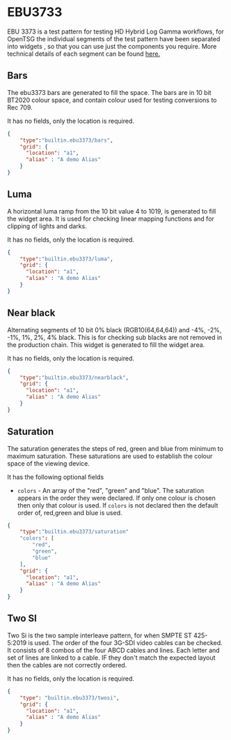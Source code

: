 # EBU3733

EBU 3373 is a test pattern for testing HD Hybrid Log Gamma workflows,
for OpenTSG the individual segments of the test pattern have been separated
into widgets , so that you can use just the components you require.
More technical details of each segment
can be found [here.](https://tech.ebu.ch/publications/tech3373)

## Bars

The ebu3373 bars are generated to fill the space.
The bars are in 10 bit BT2020 colour space, and contain
colour used for testing conversions to
Rec 709.

It has no fields, only the location is required.

```json
{
    "type":"builtin.ebu3373/bars",
    "grid": {
      "location": "a1",
      "alias" : "A demo Alias"
    }
}
```

## Luma

A horizontal luma ramp from the 10 bit value 4 to 1019,
is generated to fill the widget area. It is used for
checking linear mapping functions and for clipping
of lights and darks.

It has no fields, only the location is required.

```json
{
    "type":"builtin.ebu3373/luma",
    "grid": {
      "location": "a1",
      "alias" : "A demo Alias"
    }
}
```

## Near black

Alternating segments of 10 bit 0% black (RGB10(64,64,64)) and
-4%, -2%, -1%, 1%, 2%, 4% black. This is for checking
sub blacks are not removed in the production chain.
This widget is generated to fill the widget area.

It has no fields, only the location is required.

```json
{
    "type":"builtin.ebu3373/nearblack",
    "grid": {
      "location": "a1",
      "alias" : "A demo Alias"
    }
}
```

## Saturation

The saturation generates the steps of red, green and blue
from minimum to maximum saturation. These saturations
are used to establish the colour space of the viewing device.

It has the following optional fields

- `colors` - An array of the "red", "green" and "blue". The saturation appears in the order
they were declared. If only one colour is chosen then only that colour is used. If `colors` 
is not declared then the default order of, red,green and blue is used.

```json
{
    "type":"builtin.ebu3373/saturation"
    "colors": [
        "red",
        "green",
        "blue"
    ],
    "grid": {
      "location": "a1",
      "alias" : "A demo Alias"
    }
}
```

## Two SI

Two Si is the two sample interleave pattern, for when SMPTE ST 425-5:2019
is used. The order of the four 3G-SDI video cables can be checked.
It consists of 8 combos of the four ABCD cables and lines. Each letter and
set of lines are linked to a cable. IF they don't match the expected
layout then the cables are not correctly ordered.

It has no fields, only the location is required.

```json
{
    "type": "builtin.ebu3373/twosi",
    "grid": {
      "location": "a1",
      "alias" : "A demo Alias"
    }
}
```
